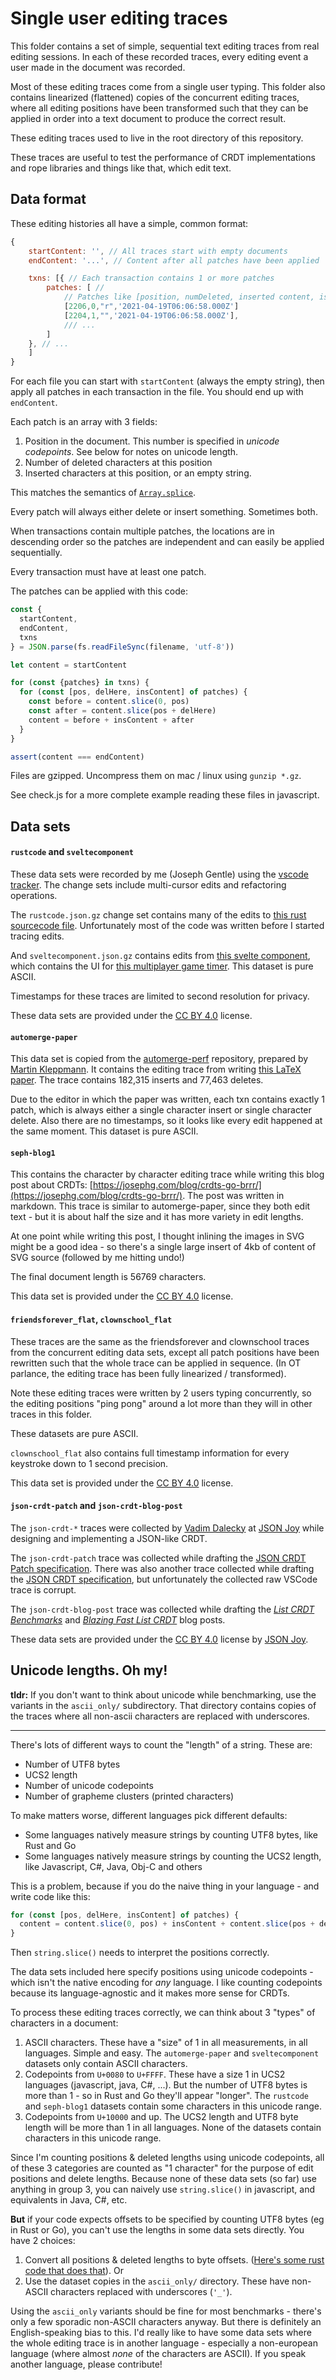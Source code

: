 # Single user editing traces

This folder contains a set of simple, sequential text editing traces from real editing sessions. In each of these recorded traces, every editing event a user made in the document was recorded.

Most of these editing traces come from a single user typing. This folder also contains linearized (flattened) copies of the concurrent editing traces, where all editing positions have been transformed such that they can be applied in order into a text document to produce the correct result.

These editing traces used to live in the root directory of this repository.

These traces are useful to test the performance of CRDT implementations and rope libraries and things like that, which edit text.


## Data format

These editing histories all have a simple, common format:

```javascript
{
    startContent: '', // All traces start with empty documents
    endContent: '...', // Content after all patches have been applied

    txns: [{ // Each transaction contains 1 or more patches
        patches: [ //
            // Patches like [position, numDeleted, inserted content, iso timestamp]
            [2206,0,"r",'2021-04-19T06:06:58.000Z']
            [2204,1,"",'2021-04-19T06:06:58.000Z'],
            /// ...
        ]
    }, // ...
    ]
}
```

For each file you can start with `startContent` (always the empty string), then apply all patches in each transaction in the file. You should end up with `endContent`.

Each patch is an array with 3 fields:

1. Position in the document. This number is specified in *unicode codepoints*. See below for notes on unicode length.
2. Number of deleted characters at this position
3. Inserted characters at this position, or an empty string.

This matches the semantics of [`Array.splice`](https://developer.mozilla.org/en-US/docs/Web/JavaScript/Reference/Global_Objects/Array/splice).

Every patch will always either delete or insert something. Sometimes both.

When transactions contain multiple patches, the locations are in descending order so the patches are independent and can easily be applied sequentially.

Every transaction must have at least one patch.

The patches can be applied with this code:

```javascript
const {
  startContent,
  endContent,
  txns
} = JSON.parse(fs.readFileSync(filename, 'utf-8'))

let content = startContent

for (const {patches} in txns) {
  for (const [pos, delHere, insContent] of patches) {
    const before = content.slice(0, pos)
    const after = content.slice(pos + delHere)
    content = before + insContent + after
  }
}

assert(content === endContent)
```

Files are gzipped. Uncompress them on mac / linux using `gunzip *.gz`.

See check.js for a more complete example reading these files in javascript.


## Data sets

#### `rustcode` and `sveltecomponent`

These data sets were recorded by me (Joseph Gentle) using the [vscode tracker](https://github.com/josephg/vscode-tracker/). The change sets include multi-cursor edits and refactoring operations.

The `rustcode.json.gz` change set contains many of the edits to [this rust sourcecode file](https://github.com/josephg/skiplistrs/blob/140fe17f484daa2bf4e32983f6a4ce60020eee1a/src/skiplist.rs). Unfortunately most of the code was written before I started tracing edits.

And `sveltecomponent.json.gz` contains edits from [this svelte component](https://github.com/josephg/glassbeadtimer/blob/c3d8e14e2abc998a328cdabbd559c4db10b42e5b/src/App.svelte), which contains the UI for [this multiplayer game timer](https://glassbead.seph.codes/). This dataset is pure ASCII.

Timestamps for these traces are limited to second resolution for privacy.

These data sets are provided under the [CC BY 4.0](https://creativecommons.org/licenses/by/4.0/) license.


#### `automerge-paper`

This data set is copied from the [automerge-perf](https://github.com/automerge/automerge-perf/) repository, prepared by [Martin Kleppmann](https://martin.kleppmann.com/). It contains the editing trace from writing [this LaTeX paper](https://arxiv.org/abs/1608.03960). The trace contains 182,315 inserts and 77,463 deletes.

Due to the editor in which the paper was written, each txn contains exactly 1 patch, which is always either a single character insert or single character delete. Also there are no timestamps, so it looks like every edit happened at the same moment. This dataset is pure ASCII.


#### `seph-blog1`

This contains the character by character editing trace while writing this blog post about CRDTs: [https://josephg.com/blog/crdts-go-brrr/](https://josephg.com/blog/crdts-go-brrr/). The post was written in markdown. This trace is similar to automerge-paper, since they both edit text - but it is about half the size and it has more variety in edit lengths.

At one point while writing this post, I thought inlining the images in SVG might be a good idea - so there's a single large insert of 4kb of content of SVG source (followed by me hitting undo!)

The final document length is 56769 characters.

This data set is provided under the [CC BY 4.0](https://creativecommons.org/licenses/by/4.0/) license.


#### `friendsforever_flat`, `clownschool_flat`

These traces are the same as the friendsforever and clownschool traces from the concurrent editing data sets, except all patch positions have been rewritten such that the whole trace can be applied in sequence. (In OT parlance, the editing trace has been fully linearized / transformed).

Note these editing traces were written by 2 users typing concurrently, so the editing positions "ping pong" around a lot more than they will in other traces in this folder.

These datasets are pure ASCII.

`clownschool_flat` also contains full timestamp information for every keystroke down to 1 second precision.

This data set is provided under the [CC BY 4.0](https://creativecommons.org/licenses/by/4.0/) license.


#### `json-crdt-patch` and `json-crdt-blog-post`

The `json-crdt-*` traces were collected by [Vadim Dalecky](https://github.com/streamich) at [JSON Joy](https://jsonjoy.com/) while designing
and implementing a JSON-like CRDT.

The `json-crdt-patch` trace was collected while drafting the [JSON CRDT Patch specification](https://jsonjoy.com/specs/json-crdt-patch). There
was also another trace collected while drafting the [JSON CRDT specification](https://jsonjoy.com/specs/json-crdt), but unfortunately
the collected raw VSCode trace is corrupt.

The `json-crdt-blog-post` trace was collected while drafting the [*List CRDT Benchmarks*](https://jsonjoy.com/blog/list-crdt-benchmarks) and
[*Blazing Fast List CRDT*](https://jsonjoy.com/blog/performant-rga-list-crdt-algorithm) blog posts.

These data sets are provided under the [CC BY 4.0](https://creativecommons.org/licenses/by/4.0/) license by [JSON Joy](https://jsonjoy.com/).


## Unicode lengths. Oh my!

**tldr:** If you don't want to think about unicode while benchmarking, use the variants in the `ascii_only/` subdirectory. That directory contains copies of the traces where all non-ascii characters are replaced with underscores.

---

There's lots of different ways to count the "length" of a string. These are:

- Number of UTF8 bytes
- UCS2 length
- Number of unicode codepoints
- Number of grapheme clusters (printed characters)

To make matters worse, different languages pick different defaults:

- Some languages natively measure strings by counting UTF8 bytes, like Rust and Go
- Some languages natively measure strings by counting the UCS2 length, like Javascript, C#, Java, Obj-C and others

This is a problem, because if you do the naive thing in your language - and write code like this:

```javascript
for (const [pos, delHere, insContent] of patches) {
  content = content.slice(0, pos) + insContent + content.slice(pos + delHere)
}
```

Then `string.slice()` needs to interpret the positions correctly.

The data sets included here specify positions using unicode codepoints - which isn't the native encoding for *any* language. I like counting codepoints because its language-agnostic and it makes more sense for CRDTs.

To process these editing traces correctly, we can think about 3 "types" of characters in a document:

1. ASCII characters. These have a "size" of 1 in all measurements, in all languages. Simple and easy. The `automerge-paper` and `sveltecomponent` datasets only contain ASCII characters.
2. Codepoints from `U+0080` to `U+FFFF`. These have a size 1 in UCS2 languages (javascript, java, C#, ...). But the number of UTF8 bytes is more than 1 - so in Rust and Go they'll appear "longer". The `rustcode` and `seph-blog1` datasets contain some characters in this unicode range.
3. Codepoints from `U+10000` and up. The UCS2 length and UTF8 byte length will be more than 1 in all languages. None of the datasets contain characters in this unicode range.

Since I'm counting positions & deleted lengths using unicode codepoints, all of these 3 categories are counted as "1 character" for the purpose of edit positions and delete lengths. Because none of these data sets (so far) use anything in group 3, you can naively use `string.slice()` in javascript, and equivalents in Java, C#, etc.

**But** if your code expects offsets to be specified by counting UTF8 bytes (eg in Rust or Go), you can't use the lengths in some data sets directly. You have 2 choices:

1. Convert all positions & deleted lengths to byte offsets. ([Here's some rust code that does that](../rust/src/lib.rs#L44-L74)). Or
2. Use the dataset copies in the `ascii_only/` directory. These have non-ASCII characters replaced with underscores (`'_'`).

Using the `ascii_only` variants should be fine for most benchmarks - there's only a few sporadic non-ASCII characters anyway. But there is definitely an English-speaking bias to this. I'd really like to have some data sets where the whole editing trace is in another language - especially a non-european language (where almost *none* of the characters are ASCII). If you speak another language, please contribute!
